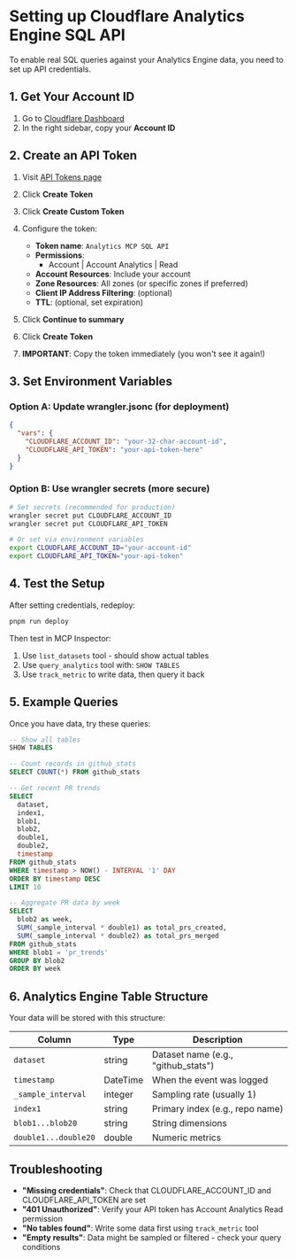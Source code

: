 # Setting up Cloudflare Analytics Engine SQL API

To enable real SQL queries against your Analytics Engine data, you need to set up API credentials.

## 1. Get Your Account ID

1. Go to [Cloudflare Dashboard](https://dash.cloudflare.com)
2. In the right sidebar, copy your **Account ID**

## 2. Create an API Token

1. Visit [API Tokens page](https://dash.cloudflare.com/profile/api-tokens)
2. Click **Create Token**
3. Click **Create Custom Token**
4. Configure the token:
   - **Token name**: `Analytics MCP SQL API`
   - **Permissions**: 
     - Account | Account Analytics | Read
   - **Account Resources**: Include your account
   - **Zone Resources**: All zones (or specific zones if preferred)
   - **Client IP Address Filtering**: (optional)
   - **TTL**: (optional, set expiration)

5. Click **Continue to summary**
6. Click **Create Token**
7. **IMPORTANT**: Copy the token immediately (you won't see it again!)

## 3. Set Environment Variables

### Option A: Update wrangler.jsonc (for deployment)

```json
{
  "vars": {
    "CLOUDFLARE_ACCOUNT_ID": "your-32-char-account-id",
    "CLOUDFLARE_API_TOKEN": "your-api-token-here"
  }
}
```

### Option B: Use wrangler secrets (more secure)

```bash
# Set secrets (recommended for production)
wrangler secret put CLOUDFLARE_ACCOUNT_ID
wrangler secret put CLOUDFLARE_API_TOKEN

# Or set via environment variables
export CLOUDFLARE_ACCOUNT_ID="your-account-id"
export CLOUDFLARE_API_TOKEN="your-api-token"
```

## 4. Test the Setup

After setting credentials, redeploy:

```bash
pnpm run deploy
```

Then test in MCP Inspector:

1. Use `list_datasets` tool - should show actual tables
2. Use `query_analytics` tool with: `SHOW TABLES`
3. Use `track_metric` to write data, then query it back

## 5. Example Queries

Once you have data, try these queries:

```sql
-- Show all tables
SHOW TABLES

-- Count records in github_stats
SELECT COUNT(*) FROM github_stats

-- Get recent PR trends
SELECT 
  dataset,
  index1,
  blob1,
  blob2,
  double1,
  double2,
  timestamp
FROM github_stats 
WHERE timestamp > NOW() - INTERVAL '1' DAY
ORDER BY timestamp DESC
LIMIT 10

-- Aggregate PR data by week
SELECT 
  blob2 as week,
  SUM(_sample_interval * double1) as total_prs_created,
  SUM(_sample_interval * double2) as total_prs_merged
FROM github_stats 
WHERE blob1 = 'pr_trends'
GROUP BY blob2
ORDER BY week
```

## 6. Analytics Engine Table Structure

Your data will be stored with this structure:

| Column | Type | Description |
|--------|------|-------------|
| `dataset` | string | Dataset name (e.g., "github_stats") |
| `timestamp` | DateTime | When the event was logged |
| `_sample_interval` | integer | Sampling rate (usually 1) |
| `index1` | string | Primary index (e.g., repo name) |
| `blob1...blob20` | string | String dimensions |
| `double1...double20` | double | Numeric metrics |

## Troubleshooting

- **"Missing credentials"**: Check that CLOUDFLARE_ACCOUNT_ID and CLOUDFLARE_API_TOKEN are set
- **"401 Unauthorized"**: Verify your API token has Account Analytics Read permission
- **"No tables found"**: Write some data first using `track_metric` tool
- **"Empty results"**: Data might be sampled or filtered - check your query conditions
